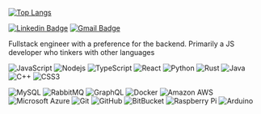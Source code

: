 [![Top Langs](https://github-readme-stats.vercel.app/api/top-langs/?username=ethanshry&layout=compact)](https://github.com/ethanshry/github-readme-stats)

[![Linkedin Badge](https://img.shields.io/badge/-Ethan_Shry-blue?style=flat-square&logo=Linkedin&logoColor=white&link=https://www.linkedin.com/in/ethanshry/)](https://www.linkedin.com/in/ethanshry/) [![Gmail Badge](https://img.shields.io/badge/-ethan.shry@gmail.com-c14438?style=flat-square&logo=Gmail&logoColor=white&link=mailto:ehshry@gmail.com)](mailto:ehshry@gmail.com)

Fullstack engineer with a preference for the backend. Primarily a JS developer who tinkers with other languages

![JavaScript](https://img.shields.io/badge/-JavaScript-black?style=flat-square&logo=javascript)
![Nodejs](https://img.shields.io/badge/-Nodejs-black?style=flat-square&logo=Node.js)
![TypeScript](https://img.shields.io/badge/-TypeScript-1572B6?style=flat-square&logo=typescript)
![React](https://img.shields.io/badge/-React-black?style=flat-square&logo=react)
![Python](https://img.shields.io/badge/-Python-black?style=flat-square&logo=Python)
![Rust](https://img.shields.io/badge/-Rust-ff6600?style=flat-square&logo=rust)
![Java](https://img.shields.io/badge/-java-E34A86?style=flat-square&logo=java)
![C++](https://img.shields.io/badge/-C++-1572B6?style=flat-square&logo=c)
![CSS3](https://img.shields.io/badge/-CSS3-1572B6?style=flat-square&logo=css3)

![MySQL](https://img.shields.io/badge/-MySQL-black?style=flat-square&logo=mysql)
![RabbitMQ](https://img.shields.io/badge/-RabbitMQ-black?style=flat-square&logo=rabbitmq)
![GraphQL](https://img.shields.io/badge/-GraphQL-E10098?style=flat-square&logo=graphql)
![Docker](https://img.shields.io/badge/-Docker-black?style=flat-square&logo=docker)
![Amazon AWS](https://img.shields.io/badge/Amazon%20AWS-232F3E?style=flat-square&logo=amazon-aws)
![Microsoft Azure](https://img.shields.io/badge/Microsoft%20Azure-232F7E?style=flat-square&logo=microsoft-azure)
![Git](https://img.shields.io/badge/-Git-black?style=flat-square&logo=git)
![GitHub](https://img.shields.io/badge/-GitHub-181717?style=flat-square&logo=github)
![BitBucket](https://img.shields.io/badge/-BitBucket-darkblue?style=flat-square&logo=bitbucket)
![Raspberry Pi](https://img.shields.io/badge/-Raspberry%20Pi-C51A4A?style=flat-square&logo=Raspberry-Pi)
![Arduino](https://img.shields.io/badge/-Arduino-black?style=flat-square&logo=Arduino)

<!--
![Ethan's github stats](https://github-readme-stats.vercel.app/api?username=ethanshry&count_private=true)

![Ethan's StackOverflow](https://github-readme-stackoverflow.vercel.app/?userID=3796088)
-->
